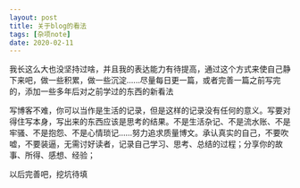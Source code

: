 ```yaml
---
layout: post
title: 关于blog的看法
tags: [杂项note]
date: 2020-02-11
---
```



我长这么大也没坚持过啥，并且我的表达能力有待提高，通过这个方式来使自己静下来吧，做一些积累，做一些沉淀......尽量每日更一篇，或者完善一篇之前写完的，添加一些多年后对之前学过的东西的新看法

写博客不难，你可以当作是生活的记录，但是这样的记录没有任何的意义。写要对得住写本身，写出来的东西应该是思考的结果。不是生活杂记、不是流水账、不是牢骚、不是抱怨、不是心情琐记……努力追求质量博文。承认真实的自己，不要吹嘘，不要装逼，无需讨好读者，记录自己学习、思考、总结的过程；分享你的故事、所得、感想、经验；  

以后完善吧，挖坑待填